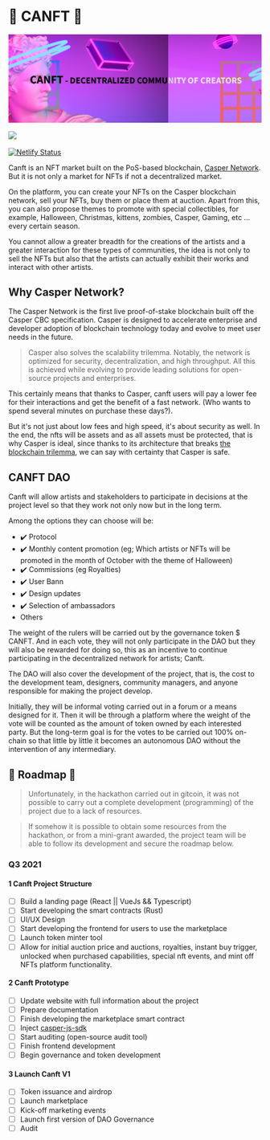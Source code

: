 # 🎨 CANFT 🎨

<p align="center"><img src="./public/canft-banner.png" alt="Canft Source Code"></p>
<p>
  <img src="https://img.shields.io/badge/license-MIT-blue.svg">
</p>

[![Netlify Status](https://api.netlify.com/api/v1/badges/da6b38f4-60f0-48c7-b683-5c8bfaa3328d/deploy-status)](https://app.netlify.com/sites/zen-archimedes-b4a5b2/deploys)

Canft is an NFT market built on the PoS-based blockchain, [Casper Network](https://casper-network.com/). But it is not only a market for NFTs if not a decentralized market.

On the platform, you can create your NFTs on the Casper blockchain network, sell your NFTs, buy them or place them at auction. Apart from this, you can also propose themes to promote with special collectibles, for example, Halloween, Christmas, kittens, zombies, Casper, Gaming, etc ... every certain season.

You cannot allow a greater breadth for the creations of the artists and a greater interaction for these types of communities, the idea is not only to sell the NFTs but also that the artists can actually exhibit their works and interact with other artists.

## Why Casper Network?

The Casper Network is the first live proof-of-stake blockchain built off the Casper CBC specification. Casper is designed to accelerate enterprise and developer adoption of blockchain technology today and evolve to meet user needs in the future.

> Casper also solves the scalability trilemma. Notably, the network is optimized for security, decentralization, and high throughput. 
All this is achieved while evolving to provide leading solutions for open-source projects and enterprises.

This certainly means that thanks to Casper, canft users will pay a lower fee for their interactions and get the benefit of a fast network. (Who wants to spend several minutes on purchase these days?). 

But it's not just about low fees and high speed, it's about security as well. In the end, the nfts will be assets and as all assets must be protected, that is why Casper is ideal, since thanks to its architecture that breaks [the blockchain trilemma](https://coinmarketcap.com/alexandria/glossary/blockchain-trilemma), we can say with certainty that Casper is safe.

## CANFT DAO

Canft will allow artists and stakeholders to participate in decisions at the project level so that they work not only now but in the long term.

Among the options they can choose will be:

- ✔️ Protocol
- ✔️ Monthly content promotion (eg; Which artists or NFTs will be promoted in the month of October with the theme of Halloween)
- ✔️ Commissions (eg Royalties)
- ✔️ User Bann
- ✔️ Design updates
- ✔️ Selection of ambassadors
- Others

The weight of the rulers will be carried out by the governance token $ CANFT. And in each vote, they will not only participate in the DAO but they will also be rewarded for doing so, this as an incentive to continue participating in the decentralized network for artists; Canft.

The DAO will also cover the development of the project, that is, the cost to the development team, designers, community managers, and anyone responsible for making the project develop.

Initially, they will be informal voting carried out in a forum or a means designed for it. Then it will be through a platform where the weight of the vote will be counted as the amount of token owned by each interested party.
But the long-term goal is for the votes to be carried out 100% on-chain so that little by little it becomes an autonomous DAO without the intervention of any intermediary.

## 🚀 Roadmap 🚀

> Unfortunately, in the hackathon carried out in gitcoin, it was not possible to carry out a complete development (programming) of the project due to a lack of resources.

> If somehow it is possible to obtain some resources from the hackathon, or from a mini-grant awarded, the project team will be able to follow its development and secure the roadmap below.

### Q3 2021

#### 1 Canft Project Structure

- [ ] Build a landing page (React || VueJs && Typescript)
- [ ] Start developing the smart contracts (Rust)
- [ ] UI/UX Design
- [ ] Start developing the frontend for users to use the marketplace
- [ ] Launch token minter tool
- [ ] Allow for initial auction price and auctions, royalties, instant buy trigger, unlocked when purchased capabilities, special nft events, and mint off NFTs platform functionality.

#### 2 Canft Prototype

- [ ] Update website with full information about the project
- [ ] Prepare documentation
- [ ] Finish developing the marketplace smart contract
- [ ] Inject [casper-js-sdk](https://github.com/casper-ecosystem/casper-js-sdk)
- [ ] Start auditing (open-source audit tool)
- [ ] Finish frontend development
- [ ] Begin governance and token development

#### 3 Launch Canft V1

- [ ] Token issuance and airdrop
- [ ] Launch marketplace
- [ ] Kick-off marketing events
- [ ] Launch first version of DAO Governance
- [ ] Audit
